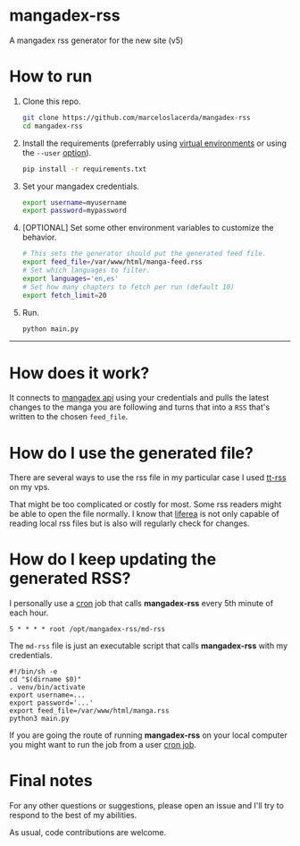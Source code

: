 # mangadex-rss

A mangadex rss generator for the new site (v5)

# How to run

1. Clone this repo.

   ```bash
   git clone https://github.com/marceloslacerda/mangadex-rss
   cd mangadex-rss
   ```
2. Install the requirements (preferrably using [virtual environments](https://docs.python.org/3/library/venv.html) or using the `--user` [option](https://stackoverflow.com/questions/42988977/what-is-the-purpose-of-pip-install-user)).

   ```bash
   pip install -r requirements.txt
   ```

3. Set your mangadex credentials.
   ```bash
   export username=myusername
   export password=mypassword
   ```
4. [OPTIONAL] Set some other environment variables to customize the behavior.
   ```bash
   # This sets the generator should put the generated feed file.
   export feed_file=/var/www/html/manga-feed.rss
   # Set which languages to filter.
   export languages='en,es'
   # Set how many chapters to fetch per run (default 10)
   export fetch_limit=20
   ```

5. Run.
   ```bash
   python main.py
   ```
 
 ---
 
 # How does it work?
 
 It connects to [mangadex api](https://api.mangadex.org/docs/) using your credentials and pulls the latest changes to the manga you are following and turns that into a `RSS` that's written to the chosen `feed_file`.
 
 # How do I use the generated file?
 
 There are several ways to use the rss file in my particular case I used [tt-rss](https://tt-rss.org/) on my vps.
 
 That might be too complicated or costly for most. Some rss readers might be able to open the file normally. I know that [liferea](https://lzone.de/liferea/) is not only capable of reading local rss files but is also will regularly check for changes.
 
 # How do I keep updating the generated RSS?

I personally use a [cron](https://en.wikipedia.org/wiki/Cron) job that calls **mangadex-rss** every 5th minute of each hour.

```
5 * * * * root /opt/mangadex-rss/md-rss
```

The `md-rss` file is just an executable script that calls **mangadex-rss** with my credentials.

```
#!/bin/sh -e
cd "$(dirname $0)"
. venv/bin/activate
export username=...
export password='...'
export feed_file=/var/www/html/manga.rss
python3 main.py
```
If you are going the route of running **mangadex-rss** on your local computer you might want to run the job from a user [cron job](https://geek-university.com/user-cron-jobs/).

# Final notes

For any other questions or suggestions, please open an issue and I'll try to respond to the best of my abilities.

As usual, code contributions are welcome.
